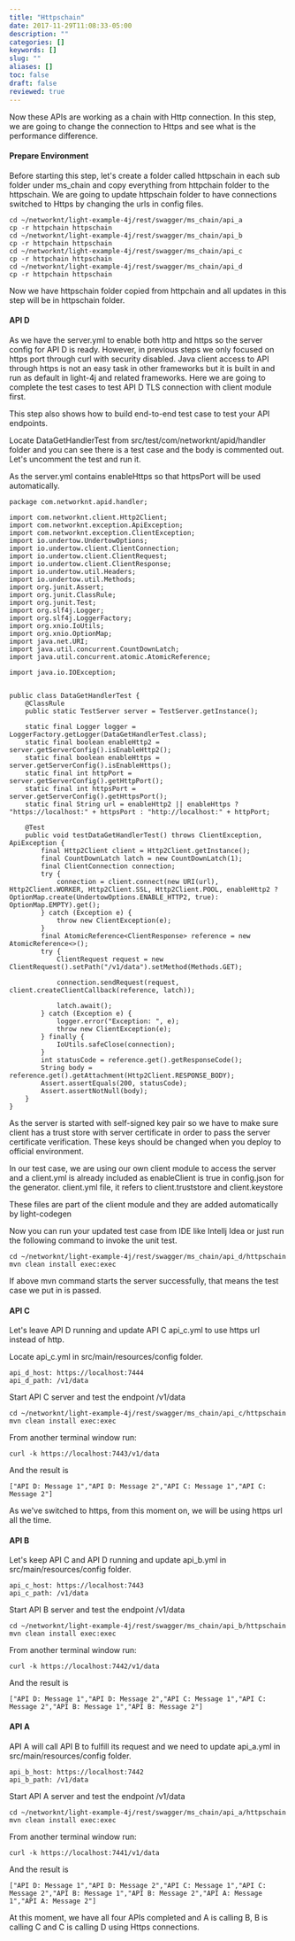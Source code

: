 ```yaml
---
title: "Httpschain"
date: 2017-11-29T11:08:33-05:00
description: ""
categories: []
keywords: []
slug: ""
aliases: []
toc: false
draft: false
reviewed: true
---
```



Now these APIs are working as a chain with Http connection. In this step, we are going to
change the connection to Https and see what is the performance difference. 

#### Prepare Environment

Before starting this step, let's create a folder called httpschain in each sub folder under
ms_chain and copy everything from httpchain folder to the httpschain. We are going to update
httpschain folder to have connections switched to Https by changing the urls in config files.

```
cd ~/networknt/light-example-4j/rest/swagger/ms_chain/api_a
cp -r httpchain httpschain
cd ~/networknt/light-example-4j/rest/swagger/ms_chain/api_b
cp -r httpchain httpschain
cd ~/networknt/light-example-4j/rest/swagger/ms_chain/api_c
cp -r httpchain httpschain
cd ~/networknt/light-example-4j/rest/swagger/ms_chain/api_d
cp -r httpchain httpschain

```

Now we have httpschain folder copied from httpchain and all updates in this step will be
in httpschain folder. 

#### API D

As we have the server.yml to enable both http and https so the server config for
API D is ready. However, in previous steps we only focused on https port through curl with
security disabled. Java client access to API through https is not an easy task in other
frameworks but it is built in and run as default in light-4j and related frameworks. Here we 
are going to complete the test cases to test API D TLS connection with client module first.

This step also shows how to build end-to-end test case to test your API endpoints.

Locate DataGetHandlerTest from src/test/com/networknt/apid/handler folder and you can see
there is a test case and the body is commented out. Let's uncomment the test and run it.

As the server.yml contains enableHttps so that httpsPort will be used automatically. 

```
package com.networknt.apid.handler;

import com.networknt.client.Http2Client;
import com.networknt.exception.ApiException;
import com.networknt.exception.ClientException;
import io.undertow.UndertowOptions;
import io.undertow.client.ClientConnection;
import io.undertow.client.ClientRequest;
import io.undertow.client.ClientResponse;
import io.undertow.util.Headers;
import io.undertow.util.Methods;
import org.junit.Assert;
import org.junit.ClassRule;
import org.junit.Test;
import org.slf4j.Logger;
import org.slf4j.LoggerFactory;
import org.xnio.IoUtils;
import org.xnio.OptionMap;
import java.net.URI;
import java.util.concurrent.CountDownLatch;
import java.util.concurrent.atomic.AtomicReference;

import java.io.IOException;


public class DataGetHandlerTest {
    @ClassRule
    public static TestServer server = TestServer.getInstance();

    static final Logger logger = LoggerFactory.getLogger(DataGetHandlerTest.class);
    static final boolean enableHttp2 = server.getServerConfig().isEnableHttp2();
    static final boolean enableHttps = server.getServerConfig().isEnableHttps();
    static final int httpPort = server.getServerConfig().getHttpPort();
    static final int httpsPort = server.getServerConfig().getHttpsPort();
    static final String url = enableHttp2 || enableHttps ? "https://localhost:" + httpsPort : "http://localhost:" + httpPort;

    @Test
    public void testDataGetHandlerTest() throws ClientException, ApiException {
        final Http2Client client = Http2Client.getInstance();
        final CountDownLatch latch = new CountDownLatch(1);
        final ClientConnection connection;
        try {
            connection = client.connect(new URI(url), Http2Client.WORKER, Http2Client.SSL, Http2Client.POOL, enableHttp2 ? OptionMap.create(UndertowOptions.ENABLE_HTTP2, true): OptionMap.EMPTY).get();
        } catch (Exception e) {
            throw new ClientException(e);
        }
        final AtomicReference<ClientResponse> reference = new AtomicReference<>();
        try {
            ClientRequest request = new ClientRequest().setPath("/v1/data").setMethod(Methods.GET);
            
            connection.sendRequest(request, client.createClientCallback(reference, latch));
            
            latch.await();
        } catch (Exception e) {
            logger.error("Exception: ", e);
            throw new ClientException(e);
        } finally {
            IoUtils.safeClose(connection);
        }
        int statusCode = reference.get().getResponseCode();
        String body = reference.get().getAttachment(Http2Client.RESPONSE_BODY);
        Assert.assertEquals(200, statusCode);
        Assert.assertNotNull(body);
    }
}

```

As the server is started with self-signed key pair so we have to make sure client has a trust
store with server certificate in order to pass the server certificate verification. These keys
should be changed when you deploy to official environment.

In our test case, we are using our own client module to access the server and a client.yml is
already included as enableClient is true in config.json for the generator. client.yml file, 
it refers to client.truststore and client.keystore

These files are part of the client module and they are added automatically by light-codegen  

Now you can run your updated test case from IDE like Intellj Idea or just run the following
command to invoke the unit test. 

```
cd ~/networknt/light-example-4j/rest/swagger/ms_chain/api_d/httpschain
mvn clean install exec:exec
```

If above mvn command starts the server successfully, that means the test case we put in is
passed. 

#### API C
Let's leave API D running and update API C api_c.yml to use https url instead of
http. 

Locate api_c.yml in src/main/resources/config folder.

```
api_d_host: https://localhost:7444
api_d_path: /v1/data
```


Start API C server and test the endpoint /v1/data

```
cd ~/networknt/light-example-4j/rest/swagger/ms_chain/api_c/httpschain
mvn clean install exec:exec
```
From another terminal window run:

```
curl -k https://localhost:7443/v1/data
```
And the result is

```
["API D: Message 1","API D: Message 2","API C: Message 1","API C: Message 2"]
```

As we've switched to https, from this moment on, we will be using https url all the time.

#### API B

Let's keep API C and API D running and update api_b.yml in src/main/resources/config folder.

```
api_c_host: https://localhost:7443
api_c_path: /v1/data

```


Start API B server and test the endpoint /v1/data

```
cd ~/networknt/light-example-4j/rest/swagger/ms_chain/api_b/httpschain
mvn clean install exec:exec
```
From another terminal window run:

```
curl -k https://localhost:7442/v1/data
```
And the result is

```
["API D: Message 1","API D: Message 2","API C: Message 1","API C: Message 2","API B: Message 1","API B: Message 2"]
```


#### API A

API A will call API B to fulfill its request and we need to update api_a.yml in 
src/main/resources/config folder.

```
api_b_host: https://localhost:7442
api_b_path: /v1/data
```

Start API A server and test the endpoint /v1/data

```
cd ~/networknt/light-example-4j/rest/swagger/ms_chain/api_a/httpschain
mvn clean install exec:exec
```
From another terminal window run:

```
curl -k https://localhost:7441/v1/data
```
And the result is

```
["API D: Message 1","API D: Message 2","API C: Message 1","API C: Message 2","API B: Message 1","API B: Message 2","API A: Message 1","API A: Message 2"]
```

At this moment, we have all four APIs completed and A is calling B, B is calling C and
C is calling D using Https connections.

